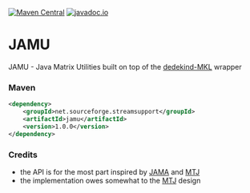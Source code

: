 [![Maven Central](https://img.shields.io/maven-central/v/net.sourceforge.streamsupport/jamu.svg)](http://mvnrepository.com/artifact/net.sourceforge.streamsupport/jamu)
[![javadoc.io](https://javadoc.io/badge2/net.sourceforge.streamsupport/jamu/javadoc.svg)](https://javadoc.io/doc/net.sourceforge.streamsupport/jamu)

# JAMU

JAMU - Java Matrix Utilities built on top of the [dedekind-MKL](https://github.com/stefan-zobel/dedekind-MKL) wrapper


### Maven

```xml
<dependency>
    <groupId>net.sourceforge.streamsupport</groupId>
    <artifactId>jamu</artifactId>
    <version>1.0.0</version>
</dependency>
```


### Credits

* the API is for the most part inspired by [JAMA](https://math.nist.gov/javanumerics/jama/) and [MTJ](https://github.com/fommil/matrix-toolkits-java) 
* the implementation owes somewhat to the [MTJ](https://github.com/fommil/matrix-toolkits-java) design
